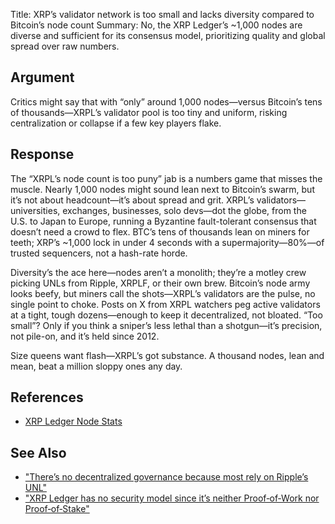 Title: XRP’s validator network is too small and lacks diversity compared to Bitcoin’s node count
Summary: No, the XRP Ledger’s ~1,000 nodes are diverse and sufficient for its consensus model, prioritizing quality and global spread over raw numbers.

## Argument
Critics might say that with “only” around 1,000 nodes—versus Bitcoin’s tens of thousands—XRPL’s validator pool is too tiny and uniform, risking centralization or collapse if a few key players flake.

## Response
The “XRPL’s node count is too puny” jab is a numbers game that misses the muscle. Nearly 1,000 nodes might sound lean next to Bitcoin’s swarm, but it’s not about headcount—it’s about spread and grit. XRPL’s validators—universities, exchanges, businesses, solo devs—dot the globe, from the U.S. to Japan to Europe, running a Byzantine fault-tolerant consensus that doesn’t need a crowd to flex. BTC’s tens of thousands lean on miners for teeth; XRP’s ~1,000 lock in under 4 seconds with a supermajority—80%—of trusted sequencers, not a hash-rate horde.

Diversity’s the ace here—nodes aren’t a monolith; they’re a motley crew picking UNLs from Ripple, XRPLF, or their own brew. Bitcoin’s node army looks beefy, but miners call the shots—XRPL’s validators are the pulse, no single point to choke. Posts on X from XRPL watchers peg active validators at a tight, tough dozens—enough to keep it decentralized, not bloated. “Too small”? Only if you think a sniper’s less lethal than a shotgun—it’s precision, not pile-on, and it’s held since 2012.

Size queens want flash—XRPL’s got substance. A thousand nodes, lean and mean, beat a million sloppy ones any day.

## References
- [XRP Ledger Node Stats](https://xrpl.org/network.html)

## See Also
- ["There’s no decentralized governance because most rely on Ripple’s UNL"](theres-no-decentralized-governance-because-most-rely-on-ripples-unl.html)
- ["XRP Ledger has no security model since it’s neither Proof‑of‑Work nor Proof‑of‑Stake"](xrp-ledger-has-no-security-model-since-its-neither-proofofwork-nor-proofofstake.html)